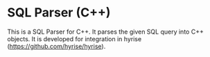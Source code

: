 SQL Parser (C++)
==========

This is a SQL Parser for C++. It parses the given SQL query into C++ objects.
It is developed for integration in hyrise (https://github.com/hyrise/hyrise).
